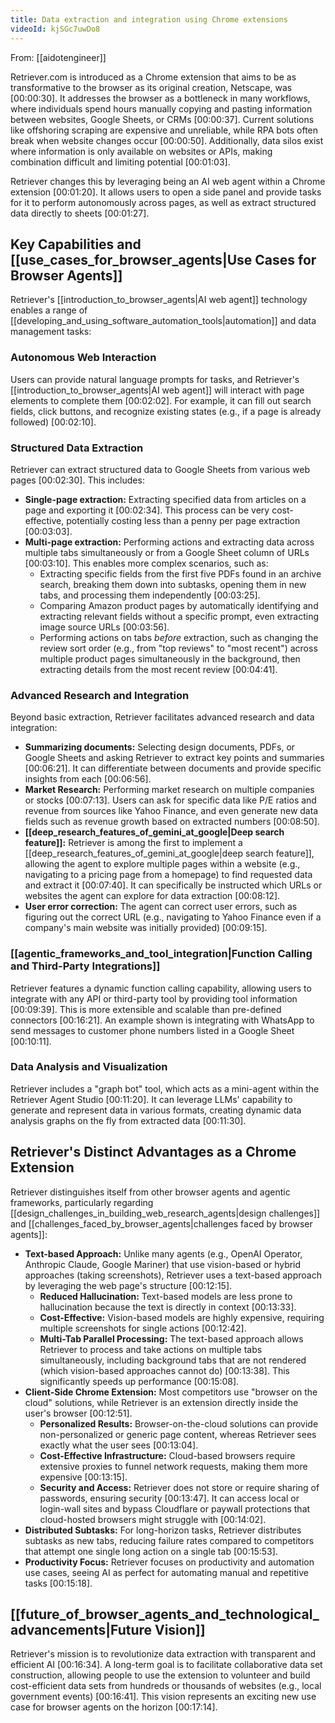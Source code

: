 ```yaml
---
title: Data extraction and integration using Chrome extensions
videoId: kjSGc7uwDo8
---
```


From: [[aidotengineer]] <br/> 

Retriever.com is introduced as a Chrome extension that aims to be as transformative to the browser as its original creation, Netscape, was <a class="yt-timestamp" data-t="00:00:30">[00:00:30]</a>. It addresses the browser as a bottleneck in many workflows, where individuals spend hours manually copying and pasting information between websites, Google Sheets, or CRMs <a class="yt-timestamp" data-t="00:00:37">[00:00:37]</a>. Current solutions like offshoring scraping are expensive and unreliable, while RPA bots often break when website changes occur <a class="yt-timestamp" data-t="00:00:50">[00:00:50]</a>. Additionally, data silos exist where information is only available on websites or APIs, making combination difficult and limiting potential <a class="yt-timestamp" data-t="00:01:03">[00:01:03]</a>.

Retriever changes this by leveraging being an AI web agent within a Chrome extension <a class="yt-timestamp" data-t="00:01:20">[00:01:20]</a>. It allows users to open a side panel and provide tasks for it to perform autonomously across pages, as well as extract structured data directly to sheets <a class="yt-timestamp" data-t="00:01:27">[00:01:27]</a>.

## Key Capabilities and [[use_cases_for_browser_agents|Use Cases for Browser Agents]]

Retriever's [[introduction_to_browser_agents|AI web agent]] technology enables a range of [[developing_and_using_software_automation_tools|automation]] and data management tasks:

### Autonomous Web Interaction
Users can provide natural language prompts for tasks, and Retriever's [[introduction_to_browser_agents|AI web agent]] will interact with page elements to complete them <a class="yt-timestamp" data-t="00:02:02">[00:02:02]</a>. For example, it can fill out search fields, click buttons, and recognize existing states (e.g., if a page is already followed) <a class="yt-timestamp" data-t="00:02:10">[00:02:10]</a>.

### Structured Data Extraction
Retriever can extract structured data to Google Sheets from various web pages <a class="yt-timestamp" data-t="00:02:30">[00:02:30]</a>. This includes:
*   **Single-page extraction:** Extracting specified data from articles on a page and exporting it <a class="yt-timestamp" data-t="00:02:34">[00:02:34]</a>. This process can be very cost-effective, potentially costing less than a penny per page extraction <a class="yt-timestamp" data-t="00:03:03">[00:03:03]</a>.
*   **Multi-page extraction:** Performing actions and extracting data across multiple tabs simultaneously or from a Google Sheet column of URLs <a class="yt-timestamp" data-t="00:03:10">[00:03:10]</a>. This enables more complex scenarios, such as:
    *   Extracting specific fields from the first five PDFs found in an archive search, breaking them down into subtasks, opening them in new tabs, and processing them independently <a class="yt-timestamp" data-t="00:03:25">[00:03:25]</a>.
    *   Comparing Amazon product pages by automatically identifying and extracting relevant fields without a specific prompt, even extracting image source URLs <a class="yt-timestamp" data-t="00:03:56">[00:03:56]</a>.
    *   Performing actions on tabs *before* extraction, such as changing the review sort order (e.g., from "top reviews" to "most recent") across multiple product pages simultaneously in the background, then extracting details from the most recent review <a class="yt-timestamp" data-t="00:04:41">[00:04:41]</a>.

### Advanced Research and Integration
Beyond basic extraction, Retriever facilitates advanced research and data integration:
*   **Summarizing documents:** Selecting design documents, PDFs, or Google Sheets and asking Retriever to extract key points and summaries <a class="yt-timestamp" data-t="00:06:21">[00:06:21]</a>. It can differentiate between documents and provide specific insights from each <a class="yt-timestamp" data-t="00:06:56">[00:06:56]</a>.
*   **Market Research:** Performing market research on multiple companies or stocks <a class="yt-timestamp" data-t="00:07:13">[00:07:13]</a>. Users can ask for specific data like P/E ratios and revenue from sources like Yahoo Finance, and even generate new data fields such as revenue growth based on extracted numbers <a class="yt-timestamp" data-t="00:08:50">[00:08:50]</a>.
*   **[[deep_research_features_of_gemini_at_google|Deep search feature]]:** Retriever is among the first to implement a [[deep_research_features_of_gemini_at_google|deep search feature]], allowing the agent to explore multiple pages within a website (e.g., navigating to a pricing page from a homepage) to find requested data and extract it <a class="yt-timestamp" data-t="00:07:40">[00:07:40]</a>. It can specifically be instructed which URLs or websites the agent can explore for data extraction <a class="yt-timestamp" data-t="00:08:12">[00:08:12]</a>.
*   **User error correction:** The agent can correct user errors, such as figuring out the correct URL (e.g., navigating to Yahoo Finance even if a company's main website was initially provided) <a class="yt-timestamp" data-t="00:09:15">[00:09:15]</a>.

### [[agentic_frameworks_and_tool_integration|Function Calling and Third-Party Integrations]]
Retriever features a dynamic function calling capability, allowing users to integrate with any API or third-party tool by providing tool information <a class="yt-timestamp" data-t="00:09:39">[00:09:39]</a>. This is more extensible and scalable than pre-defined connectors <a class="yt-timestamp" data-t="00:16:21">[00:16:21]</a>. An example shown is integrating with WhatsApp to send messages to customer phone numbers listed in a Google Sheet <a class="yt-timestamp" data-t="00:10:11">[00:10:11]</a>.

### Data Analysis and Visualization
Retriever includes a "graph bot" tool, which acts as a mini-agent within the Retriever Agent Studio <a class="yt-timestamp" data-t="00:11:20">[00:11:20]</a>. It can leverage LLMs' capability to generate and represent data in various formats, creating dynamic data analysis graphs on the fly from extracted data <a class="yt-timestamp" data-t="00:11:30">[00:11:30]</a>.

## Retriever's Distinct Advantages as a Chrome Extension

Retriever distinguishes itself from other browser agents and agentic frameworks, particularly regarding [[design_challenges_in_building_web_research_agents|design challenges]] and [[challenges_faced_by_browser_agents|challenges faced by browser agents]]:

*   **Text-based Approach:** Unlike many agents (e.g., OpenAI Operator, Anthropic Claude, Google Mariner) that use vision-based or hybrid approaches (taking screenshots), Retriever uses a text-based approach by leveraging the web page's structure <a class="yt-timestamp" data-t="00:12:15">[00:12:15]</a>.
    *   **Reduced Hallucination:** Text-based models are less prone to hallucination because the text is directly in context <a class="yt-timestamp" data-t="00:13:33">[00:13:33]</a>.
    *   **Cost-Effective:** Vision-based models are highly expensive, requiring multiple screenshots for single actions <a class="yt-timestamp" data-t="00:12:42">[00:12:42]</a>.
    *   **Multi-Tab Parallel Processing:** The text-based approach allows Retriever to process and take actions on multiple tabs simultaneously, including background tabs that are not rendered (which vision-based approaches cannot do) <a class="yt-timestamp" data-t="00:13:38">[00:13:38]</a>. This significantly speeds up performance <a class="yt-timestamp" data-t="00:15:08">[00:15:08]</a>.
*   **Client-Side Chrome Extension:** Most competitors use "browser on the cloud" solutions, while Retriever is an extension directly inside the user's browser <a class="yt-timestamp" data-t="00:12:51">[00:12:51]</a>.
    *   **Personalized Results:** Browser-on-the-cloud solutions can provide non-personalized or generic page content, whereas Retriever sees exactly what the user sees <a class="yt-timestamp" data-t="00:13:04">[00:13:04]</a>.
    *   **Cost-Effective Infrastructure:** Cloud-based browsers require extensive proxies to funnel network requests, making them more expensive <a class="yt-timestamp" data-t="00:13:15">[00:13:15]</a>.
    *   **Security and Access:** Retriever does not store or require sharing of passwords, ensuring security <a class="yt-timestamp" data-t="00:13:47">[00:13:47]</a>. It can access local or login-wall sites and bypass Cloudflare or paywall protections that cloud-hosted browsers might struggle with <a class="yt-timestamp" data-t="00:14:02">[00:14:02]</a>.
*   **Distributed Subtasks:** For long-horizon tasks, Retriever distributes subtasks as new tabs, reducing failure rates compared to competitors that attempt one single long action on a single tab <a class="yt-timestamp" data-t="00:15:53">[00:15:53]</a>.
*   **Productivity Focus:** Retriever focuses on productivity and automation use cases, seeing AI as perfect for automating manual and repetitive tasks <a class="yt-timestamp" data-t="00:15:18">[00:15:18]</a>.

## [[future_of_browser_agents_and_technological_advancements|Future Vision]]

Retriever's mission is to revolutionize data extraction with transparent and efficient AI <a class="yt-timestamp" data-t="00:16:34">[00:16:34]</a>. A long-term goal is to facilitate collaborative data set construction, allowing people to use the extension to volunteer and build cost-efficient data sets from hundreds or thousands of websites (e.g., local government events) <a class="yt-timestamp" data-t="00:16:41">[00:16:41]</a>. This vision represents an exciting new use case for browser agents on the horizon <a class="yt-timestamp" data-t="00:17:14">[00:17:14]</a>.
